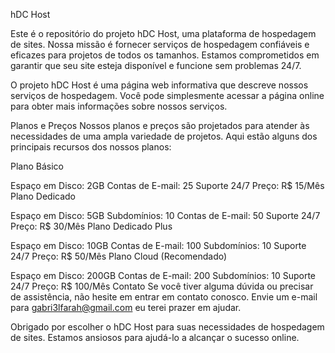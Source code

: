 
hDC Host


Este é o repositório do projeto hDC Host, uma plataforma de hospedagem de sites. Nossa missão é fornecer serviços de hospedagem confiáveis e eficazes para projetos de todos os tamanhos. Estamos comprometidos em garantir que seu site esteja disponível e funcione sem problemas 24/7.

O projeto hDC Host é uma página web informativa que descreve nossos serviços de hospedagem. Você pode simplesmente acessar a página online para obter mais informações sobre nossos serviços.

Planos e Preços
Nossos planos e preços são projetados para atender às necessidades de uma ampla variedade de projetos. Aqui estão alguns dos principais recursos dos nossos planos:

Plano Básico

Espaço em Disco: 2GB
Contas de E-mail: 25
Suporte 24/7
Preço: R$ 15/Mês
Plano Dedicado

Espaço em Disco: 5GB
Subdomínios: 10
Contas de E-mail: 50
Suporte 24/7
Preço: R$ 30/Mês
Plano Dedicado Plus

Espaço em Disco: 10GB
Contas de E-mail: 100
Subdomínios: 10
Suporte 24/7
Preço: R$ 50/Mês
Plano Cloud (Recomendado)

Espaço em Disco: 200GB
Contas de E-mail: 200
Subdomínios: 10
Suporte 24/7
Preço: R$ 100/Mês
Contato
Se você tiver alguma dúvida ou precisar de assistência, não hesite em entrar em contato conosco. Envie um e-mail para gabri3lfarah@gmail.com eu terei prazer em ajudar.

Obrigado por escolher o hDC Host para suas necessidades de hospedagem de sites. Estamos ansiosos para ajudá-lo a alcançar o sucesso online.
